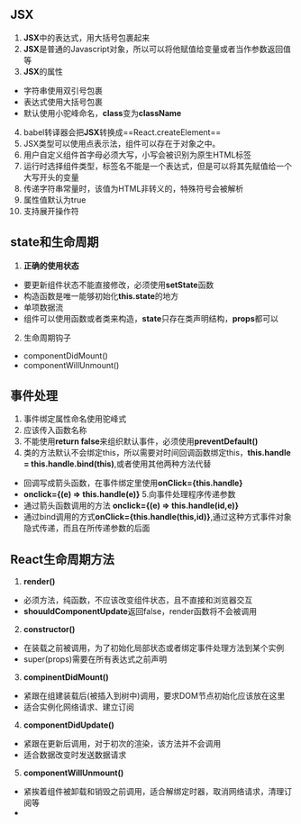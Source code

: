 ## JSX
1. **JSX**中的表达式，用大括号包裹起来
2. **JSX**是普通的Javascript对象，所以可以将他赋值给变量或者当作参数返回值等
3. **JSX**的属性
- 字符串使用双引号包裹
- 表达式使用大括号包裹
- 默认使用小驼峰命名，**class**变为**className**
4. babel转译器会把**JSX**转换成==React.createElement==
5. JSX类型可以使用点表示法，组件可以存在于对象之中。
6. 用户自定义组件首字母必须大写，小写会被识别为原生HTML标签
7. 运行时选择组件类型，标签名不能是一个表达式，但是可以将其先赋值给一个大写开头的变量
8. 传递字符串常量时，该值为HTML非转义的，特殊符号会被解析
9. 属性值默认为true
10. 支持展开操作符
## state和生命周期
1. **正确的使用状态**
- 要更新组件状态不能直接修改，必须使用**setState**函数
- 构造函数是唯一能够初始化**this.state**的地方
- 单项数据流
- 组件可以使用函数或者类来构造，**state**只存在类声明结构，**props**都可以
2. 生命周期钩子
- componentDidMount() 
- componentWillUnmount()

## 事件处理
1. 事件绑定属性命名使用驼峰式
2. 应该传入函数名称
3. 不能使用**return false**来组织默认事件，必须使用**preventDefault()**
4. 类的方法默认不会绑定this，所以需要对时间回调函数绑定this，**this.handle = this.handle.bind(this)**,或者使用其他两种方法代替
- 回调写成箭头函数，在事件绑定里使用**onClick={this.handle}**
- **onclick={(e) => this.handle(e)}**
5.向事件处理程序传递参数
- 通过箭头函数调用的方法 **onclick={(e) => this.handle(id,e)}**
- 通过bind调用的方式**onClick={this.handle(this,id)}**,通过这种方式事件对象隐式传递，而且在所传递参数的后面

## React生命周期方法
1. **render()**
- 必须方法，纯函数，不应该改变组件状态，且不直接和浏览器交互
- **shouuldComponentUpdate**返回false，render函数将不会被调用
2. **constructor()**
- 在装载之前被调用，为了初始化局部状态或者绑定事件处理方法到某个实例
- super(props)需要在所有表达式之前声明
3. **compinentDidMount()**
- 紧跟在组建装载后(被插入到树中)调用，要求DOM节点初始化应该放在这里
- 适合实例化网络请求、建立订阅
4. **componentDidUpdate()**
- 紧跟在更新后调用，对于初次的渲染，该方法并不会调用
- 适合数据改变时发送数据请求
5. **componentWillUnmount()**
- 紧挨着组件被卸载和销毁之前调用，适合解绑定时器，取消网络请求，清理订阅等
- 


